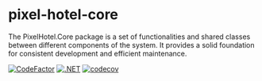 # pixel-hotel-core

The PixelHotel.Core package is a set of functionalities and shared classes between different components of the system. It provides a solid foundation for consistent development and efficient maintenance.

[![CodeFactor](https://www.codefactor.io/repository/github/wesleycosta/pixel-hotel-core/badge)](https://www.codefactor.io/repository/github/wesleycosta/pixel-hotel-core)
[![.NET](https://github.com/wesleycosta/power-up-challenge/actions/workflows/dotnet.yml/badge.svg)](https://github.com/wesleycosta/power-up-challenge/actions/workflows/dotnet.yml)
[![codecov](https://codecov.io/gh/wesleycosta/power-up-challenge/graph/badge.svg?token=TETCQEJXDQ)](https://codecov.io/gh/wesleycosta/power-up-challenge)
